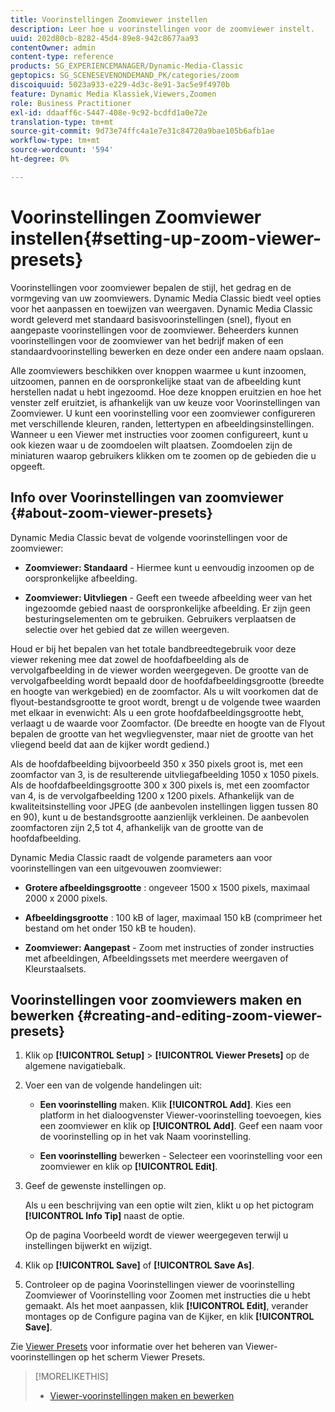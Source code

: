 ```yaml
---
title: Voorinstellingen Zoomviewer instellen
description: Leer hoe u voorinstellingen voor de zoomviewer instelt.
uuid: 202d80cb-8282-45d4-89e8-942c8677aa93
contentOwner: admin
content-type: reference
products: SG_EXPERIENCEMANAGER/Dynamic-Media-Classic
geptopics: SG_SCENESEVENONDEMAND_PK/categories/zoom
discoiquuid: 5023a933-e229-4d3c-8e91-3ac5e9f4970b
feature: Dynamic Media Klassiek,Viewers,Zoomen
role: Business Practitioner
exl-id: ddaaff6c-5447-408e-9c92-bcdfd1a0e72e
translation-type: tm+mt
source-git-commit: 9d73e74ffc4a1e7e31c84720a9bae105b6afb1ae
workflow-type: tm+mt
source-wordcount: '594'
ht-degree: 0%

---
```


# Voorinstellingen Zoomviewer instellen{#setting-up-zoom-viewer-presets}

Voorinstellingen voor zoomviewer bepalen de stijl, het gedrag en de vormgeving van uw zoomviewers. Dynamic Media Classic biedt veel opties voor het aanpassen en toewijzen van weergaven. Dynamic Media Classic wordt geleverd met standaard basisvoorinstellingen (snel), flyout en aangepaste voorinstellingen voor de zoomviewer. Beheerders kunnen voorinstellingen voor de zoomviewer van het bedrijf maken of een standaardvoorinstelling bewerken en deze onder een andere naam opslaan.

Alle zoomviewers beschikken over knoppen waarmee u kunt inzoomen, uitzoomen, pannen en de oorspronkelijke staat van de afbeelding kunt herstellen nadat u hebt ingezoomd. Hoe deze knoppen eruitzien en hoe het venster zelf eruitziet, is afhankelijk van uw keuze voor Voorinstellingen van Zoomviewer. U kunt een voorinstelling voor een zoomviewer configureren met verschillende kleuren, randen, lettertypen en afbeeldingsinstellingen. Wanneer u een Viewer met instructies voor zoomen configureert, kunt u ook kiezen waar u de zoomdoelen wilt plaatsen. Zoomdoelen zijn de miniaturen waarop gebruikers klikken om te zoomen op de gebieden die u opgeeft.

## Info over Voorinstellingen van zoomviewer {#about-zoom-viewer-presets}

Dynamic Media Classic bevat de volgende voorinstellingen voor de zoomviewer:

* **Zoomviewer: Standaard**  - Hiermee kunt u eenvoudig inzoomen op de oorspronkelijke afbeelding.

* **Zoomviewer: Uitvliegen**  - Geeft een tweede afbeelding weer van het ingezoomde gebied naast de oorspronkelijke afbeelding. Er zijn geen besturingselementen om te gebruiken. Gebruikers verplaatsen de selectie over het gebied dat ze willen weergeven.

Houd er bij het bepalen van het totale bandbreedtegebruik voor deze viewer rekening mee dat zowel de hoofdafbeelding als de vervolgafbeelding in de viewer worden weergegeven. De grootte van de vervolgafbeelding wordt bepaald door de hoofdafbeeldingsgrootte (breedte en hoogte van werkgebied) en de zoomfactor. Als u wilt voorkomen dat de flyout-bestandsgrootte te groot wordt, brengt u de volgende twee waarden met elkaar in evenwicht: Als u een grote hoofdafbeeldingsgrootte hebt, verlaagt u de waarde voor Zoomfactor. (De breedte en hoogte van de Flyout bepalen de grootte van het wegvliegvenster, maar niet de grootte van het vliegend beeld dat aan de kijker wordt gediend.)

Als de hoofdafbeelding bijvoorbeeld 350 x 350 pixels groot is, met een zoomfactor van 3, is de resulterende uitvliegafbeelding 1050 x 1050 pixels. Als de hoofdafbeeldingsgrootte 300 x 300 pixels is, met een zoomfactor van 4, is de vervolgafbeelding 1200 x 1200 pixels. Afhankelijk van de kwaliteitsinstelling voor JPEG (de aanbevolen instellingen liggen tussen 80 en 90), kunt u de bestandsgrootte aanzienlijk verkleinen. De aanbevolen zoomfactoren zijn 2,5 tot 4, afhankelijk van de grootte van de hoofdafbeelding.

Dynamic Media Classic raadt de volgende parameters aan voor voorinstellingen van een uitgevouwen zoomviewer:

* **Grotere afbeeldingsgrootte** : ongeveer 1500 x 1500 pixels, maximaal 2000 x 2000 pixels.

* **Afbeeldingsgrootte** : 100 kB of lager, maximaal 150 kB (comprimeer het bestand om het onder 150 kB te houden).

* **Zoomviewer: Aangepast**  - Zoom met instructies of zonder instructies met afbeeldingen, Afbeeldingssets met meerdere weergaven of Kleurstaalsets.

## Voorinstellingen voor zoomviewers maken en bewerken {#creating-and-editing-zoom-viewer-presets}

1. Klik op **[!UICONTROL Setup]** > **[!UICONTROL Viewer Presets]** op de algemene navigatiebalk.
1. Voer een van de volgende handelingen uit:

   * **Een voorinstelling**  maken. Klik  **[!UICONTROL Add]**. Kies een platform in het dialoogvenster Viewer-voorinstelling toevoegen, kies een zoomviewer en klik op **[!UICONTROL Add]**. Geef een naam voor de voorinstelling op in het vak Naam voorinstelling.

   * **Een voorinstelling**  bewerken - Selecteer een voorinstelling voor een zoomviewer en klik op  **[!UICONTROL Edit]**.

1. Geef de gewenste instellingen op.

   Als u een beschrijving van een optie wilt zien, klikt u op het pictogram **[!UICONTROL Info Tip]** naast de optie.

   Op de pagina Voorbeeld wordt de viewer weergegeven terwijl u instellingen bijwerkt en wijzigt.

1. Klik op **[!UICONTROL Save]** of **[!UICONTROL Save As]**.
1. Controleer op de pagina Voorinstellingen viewer de voorinstelling Zoomviewer of Voorinstelling voor Zoomen met instructies die u hebt gemaakt. Als het moet aanpassen, klik **[!UICONTROL Edit]**, verander montages op de Configure pagina van de Kijker, en klik ****[!UICONTROL Save]****.

Zie [Viewer Presets](application-setup.md#viewer_presets) voor informatie over het beheren van Viewer-voorinstellingen op het scherm Viewer Presets.

>[!MORELIKETHIS]
>
>* [Viewer-voorinstellingen maken en bewerken](application-setup.md#adding_and_editing_viewer_presets)

